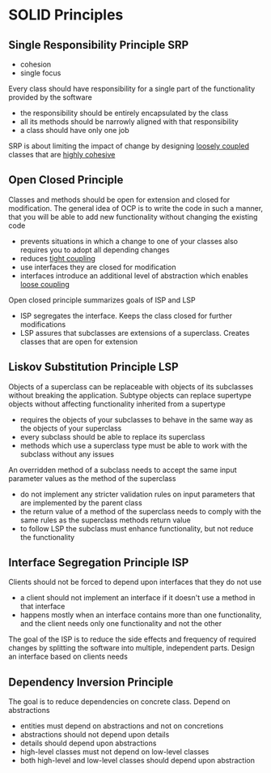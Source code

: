 # SOLID Principles

## Single Responsibility Principle SRP

- cohesion
- single focus

Every class should have responsibility for a single part of the functionality provided by the software

- the responsibility should be entirely encapsulated by the class
- all its methods should be narrowly aligned with that responsibility
- a class should have only one job

SRP is about limiting the impact of change by designing [loosely coupled](../../oop/fundamental_oop_concepts.md#coupling) classes that are [highly cohesive](../../oop/fundamental_oop_concepts.md#cohesion)

## Open Closed Principle

Classes and methods should be open for extension and closed for modification. The general idea of OCP is to write the code in such a manner, that you will be able to add new functionality without changing the existing code

- prevents situations in which a change to one of your classes also requires you to adopt all depending changes
- reduces [tight coupling](../../oop/fundamental_oop_concepts.md#coupling)
- use interfaces they are closed for modification
- interfaces introduce an additional level of abstraction which enables [loose coupling](../../oop/fundamental_oop_concepts.md#coupling)

Open closed principle summarizes goals of ISP and LSP

- ISP segregates the interface. Keeps the class closed for further modifications
- LSP assures that subclasses are extensions of a superclass. Creates classes that  are open for extension

## Liskov Substitution Principle LSP

Objects of a superclass can be replaceable with objects of its subclasses without breaking the application. Subtype objects can replace supertype objects without affecting functionality inherited from a supertype

- requires the objects of your subclasses to behave in the same way as the objects of your superclass
- every subclass should be able to replace its superclass
- methods which use a superclass type must be able to work with the subclass without any issues

An overridden method of a subclass needs to accept the same input parameter values as the method of the superclass

- do not implement any stricter validation rules on input parameters that are implemented by the parent class
- the return value of a method of the superclass needs to comply with the same rules as the superclass methods return value
- to follow LSP the subclass must enhance functionality, but not reduce the functionality

## Interface Segregation Principle ISP

Clients should not be forced to depend upon interfaces that they do not use

- a client should not implement an interface if it doesn't use a method in that interface
- happens mostly when an interface contains more than one functionality, and the client needs only one functionality and not the other

The goal of the ISP is to reduce the side effects and frequency of required changes by splitting the software into multiple, independent parts. Design an interface based on clients needs

## Dependency Inversion Principle

The goal is to reduce dependencies on concrete class. Depend on abstractions

- entities must depend on abstractions and not on concretions
- abstractions should not depend upon details
- details should depend upon abstractions
- high-level classes must not depend on low-level classes
- both high-level and low-level classes should depend upon abstraction
